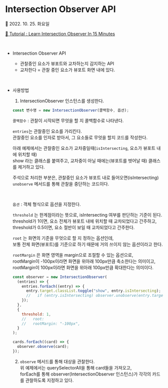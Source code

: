 # Intersection Observer API

📆 2022. 10. 25. 화요일

[📙 Tutorial : Learn Intersection Observer In 15 Minutes](https://youtu.be/2IbRtjez6ag)

<br>

- Intersection Observer API

  - 관찰중인 요소가 뷰포트와 교차하는지 감지하는 API
  - 교차한다 = 관찰 중인 요소가 뷰포트 화면 내에 있다.

<br>

- 사용방법

  1. IntersectionObserver 인스턴스를 생성한다.

  ```javascript
  const 변수명 = new IntersectionObserver(콜백함수, 옵션);
  ```

  `콜백함수` : 관찰이 시작되면 무엇을 할 지 콜백함수로 나타낸다.

  `entries`는 관찰중인 요소를 가리킨다.  
  관찰중인 요소를 인자로 받아서, 그 요소들로 무엇을 할지 코드를 작성한다.

  아래 예제에서는 관찰중인 요소가 교차중일때(`isIntersecting`, 요소가 뷰포트 내에 위치할 때)  
  show 라는 클래스를 붙여주고, 교차중이 아닐 때에는(뷰포트를 벗어날 때) 클래스를 제거하고 있다.

  주석으로 처리한 부분은, 관찰중인 요소가 뷰포트 내로 들어오면(isIntersecting)  
  `unobserve` 메서드를 통해 관찰을 중단하는 코드이다.

  <br>

  `옵션` : 객체 형식으로 옵션을 지정한다.

  `threshold` 는 한계점이라는 뜻으로, isIntersecting 여부를 판단하는 기준이 된다.  
  threshold가 1이면, 요소 전체가 뷰포트 내에 위치할 때 교차되었다고 간주하고,  
  threshold가 0.5이면, 요소 절반이 보일 때 교차되었다고 간주한다.

  `root` 는 화면의 기준을 무엇으로 할 지 정하는 옵션인데,  
  보통 전체 화면(뷰포트)를 기준으로 하기 때문에 거의 쓰이지 않는 옵션이라고 한다.

  `rootMargin` 은 화면 영역을 margin으로 조절할 수 있는 옵션으로,  
  rootMargin이 -100px이라면 화면을 위아래 100px만큼 축소한다는 의미이고,  
  rootMargin이 100px이라면 화면을 위아래 100px만큼 확대한다는 의미이다.

  ```javascript
  const observer = new IntersectionObserver(
    (entries) => {
      entries.forEach((entry) => {
        entry.target.classList.toggle("show", entry.isIntersecting);
        //   if (entry.isIntersecting) observer.unobserve(entry.target);
      });
    },
    {
      threshold: 1,
      //   root:
      //   rootMargin: "-100px",
    }
  );

  cards.forEach((card) => {
    observer.observe(card);
  });
  ```

  2. `observe` 메서드를 통해 대상을 관찰한다.  
     위 예제에서는 querySelectorAll을 통해 card들을 가져오고,  
     forEach를 통해 observer(IntersectionObserver 인스턴스)가 각각의 카드를 관찰하도록 지정하고 있다.

  <br>

